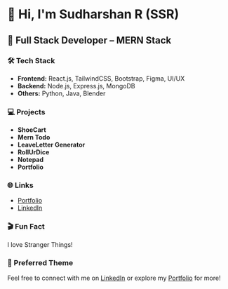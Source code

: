 # 👋 Hi, I'm Sudharshan R (SSR)

## 🚀 Full Stack Developer – MERN Stack

### 🛠️ Tech Stack
- **Frontend:** React.js, TailwindCSS, Bootstrap, Figma, UI/UX
- **Backend:** Node.js, Express.js, MongoDB
- **Others:** Python, Java, Blender

### 💻 Projects
- **ShoeCart**
- **Mern Todo**
- **LeaveLetter Generator**
- **RollUrDice**
- **Notepad**
- **Portfolio**

### 🌐 Links
- [Portfolio](https://sudharshansudhir.github.io/thenameisSSR/)
- [LinkedIn](https://www.linkedin.com/in/sudharshan-r-ssr)

### 🎬 Fun Fact
I love Stranger Things!

### 🎨 Preferred Theme

Feel free to connect with me on [LinkedIn](https://www.linkedin.com/in/sudharshan-r-ssr) or explore my [Portfolio](https://sudharshansudhir.github.io/thenameisSSR/) for more!
